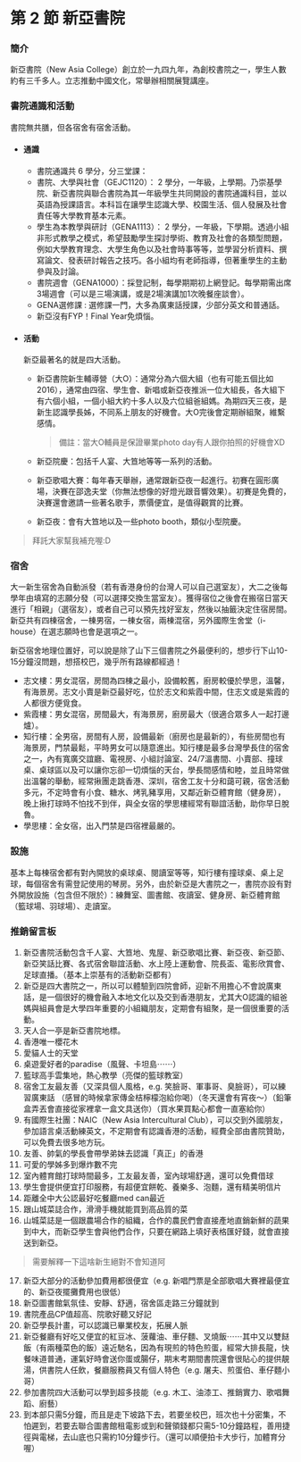 # 第 2 節 新亞書院

### 簡介

新亞書院（New Asia College）創立於一九四九年，為創校書院之一，學生人數約有三千多人。立志推動中國文化，常舉辦相關展覽講座。

### 書院通識和活動

書院無共膳，但各宿舍有宿舍活動。

* #### 通識

  * 書院通識共 6 學分，分三堂課：
  * 書院、大學與社會（GEJC1120）： 2 學分，一年級，上學期。乃崇基學院、新亞書院與聯合書院為其一年級學生共同開設的書院通識科目，並以英語為授課語言。本科旨在讓學生認識大學、校園生活、個人發展及社會責任等大學教育基本元素。
  * 學生為本教學與研討（GENA1113）： 2 學分，一年級，下學期。透過小組非形式教學之模式，希望鼓勵學生探討學術、教育及社會的各類型問題，例如大學教育理念、大學生角色以及社會時事等等，並學習分析資料、撰寫論文、發表研討報告之技巧。各小組均有老師指導，但著重學生的主動參與及討論。
  * 書院週會（GENA1000）：採登記制，每學期期初上網登記。每學期需出席3場週會（可以是三場演講，或是2場演講加1次晚餐座談會）。
  * GENA選修課 : 選修課一門，大多為廣東話授課，少部分英文和普通話。
  * 新亞沒有FYP！Final Year免煩惱。

* #### 活動

  新亞最著名的就是四大活動。

  * 新亞書院新生輔導營（大O）：通常分為六個大組（也有可能五個比如2016），通常由四宿、學生會、新唱或新亞夜推派一位大組長，各大組下有六個小組，一個小組大約十多人以及六位組爸組媽。為期四天三夜，是新生認識學長姊，不同系上朋友的好機會。大O完後會定期辦組聚，維繫感情。

    > 備註：當大O輔員是保證畢業photo day有人跟你拍照的好機會XD

  * 新亞院慶：包括千人宴、大笪地等等一系列的活動。

  * 新亞歌唱大賽：每年春天舉辦，通常跟新亞夜一起進行。初賽在圓形廣場，決賽在邵逸夫堂（你無法想像的好燈光跟音響效果）。初賽是免費的，決賽還會邀請一些著名歌手，票價便宜，是值得觀賞的比賽。
  * 新亞夜：會有大笪地以及一些photo booth，類似小型院慶。

> 拜託大家幫我補充喔:D

### 宿舍

  大一新生宿舍為自動派發（若有香港身份的台灣人可以自己選室友），大二之後每學年由填寫的志願分發（可以選擇交換生當室友）。獲得宿位之後會在搬宿日當天進行「相親」（選宿友），或者自己可以預先找好室友，然後以抽籤決定住宿房間。新亞共有四棟宿舍，一棟男宿，一棟女宿，兩棟混宿，另外國際生舍堂（i-house）在選志願時也會是選項之一。

  新亞宿舍地理位置好，可以說是除了山下三個書院之外最便利的，想步行下山10-15分鐘沒問題，想搭校巴，幾乎所有路線都經過！

  * 志文樓：男女混宿，房間為四棟之最小，設備較舊，廚房較優於學思，溫馨，有海景房。志文小賣是新亞最好吃，位於志文和紫霞中間，住志文或是紫霞的人都很方便覓食。
  * 紫霞樓：男女混宿，房間最大，有海景房，廚房最大（很適合眾多人一起打邊爐）。
  * 知行樓：全男宿，房間有人房，設備最新（廚房也是最新的），有些房間也有海景房，門禁最鬆，平時男女可以隨意進出。知行樓是最多台灣學長住的宿舍之一，內有寬廣交誼廳、電視房、小組討論室、24/7溫書間、小賣部、撞球桌、桌球區以及可以讓你忘卻一切煩惱的天台，學長間感情和睦，並且時常做出溫馨的舉動，經常揪團走跳香港、深圳，宿舍工友十分和藹可親，宿舍活動多元，不定時會有小食、糖水、烤乳豬享用，又鄰近新亞體育館（健身房），晚上揪打球時不怕找不到伴，與全女宿的學思樓經常有聯誼活動，助你早日脫魯。
  * 學思樓：全女宿，出入門禁是四宿裡最嚴的。

### 設施

  基本上每棟宿舍都有對內開放的桌球桌、閱讀室等等，知行樓有撞球桌、桌上足球，每個宿舍有需登記使用的琴房。另外，由於新亞是大書院之一，書院亦設有對外開放設施（包含但不限於）：練舞室、圖書館、夜讀室、健身房、新亞體育館（籃球場、羽球場）、走讀室。

### 推銷留言板

1. 新亞書院活動包含千人宴、大笪地、鬼屋、新亞歌唱比賽、新亞夜、新亞節、新亞笑話比賽、各式宿舍聯誼活動、水上陸上運動會、院長盃、電影欣賞會、足球直播。（基本上崇基有的活動新亞都有）
2. 新亞是四大書院之一，所以可以體驗到四院會師，迎新不用擔心不會說廣東話，是一個很好的機會融入本地文化以及交到香港朋友，尤其大O認識的組爸媽與組員會是大學四年重要的小組織朋友，定期會有組聚，是一個很重要的活動。
3. 天人合一亭是新亞書院地標。
4. 香港唯一櫻花木
5. 愛貓人士的天堂
6. 桌遊愛好者的paradise（風聲、卡坦島⋯⋯）
7. 籃球高手雲集地，熱心教學（亮傑的籃球教室）
8. 宿舍工友最友善（又深具個人風格，e.g. 笑臉哥、軍事哥、臭臉哥），可以練習廣東話 （感冒的時候拿家傳金桔檸檬泡給你喝）（冬天還會有宵夜～）（鉛筆盒弄丟會直接從家裡拿一盒文具送你）（買水果買點心都會一直塞給你）
9. 有國際生社團：NAIC（New Asia Intercultural Club），可以交到外國朋友，參加語言桌活動練英文，不定期會有認識香港的活動，經費全部由書院贊助，可以免費去很多地方玩。
10. 友善、帥氣的學長會帶學弟妹去認識「真正」的香港
11. 可愛的學姊多到爆炸數不完
12. 室內體育館打球時間最多，工友最友善，室內球場舒適，還可以免費借球
13. 學生會提供便宜打印服務，有超便宜餅乾、養樂多、泡麵，還有精美明信片
14. 距離全中大公認最好吃餐廳med can最近
15. 跟山城菜誌合作，滑滑手機就能買到高品質的菜
16. 山城菜誌是一個跟農場合作的組織，合作的農民們會直接產地直銷新鮮的蔬果到中大，而新亞學生會與他們合作，只要在網路上填好表格匯好錢，就會直接送到新亞。
  > 需要解釋一下這啥新生絕對不會知道阿
17. 新亞大部分的活動參加費用都很便宜（e.g. 新唱門票是全部歌唱大賽裡最便宜的、新亞夜擺攤費用也很低）
18. 新亞圖書館氣氛佳、安靜、舒適，宿舍區走路三分鐘就到
19. 書院產品CP值超高、院歌好聽又好記
20. 新亞學長計畫，可以認識已畢業校友，拓展人脈
21. 新亞餐廳有好吃又便宜的紅豆冰、菠蘿油、車仔麵、叉燒飯⋯⋯其中又以雙餸飯（有兩種菜色的飯）遠近馳名，因為有現煎的特色煎蛋，經常大排長龍，快餐味道普通，運氣好時會送你蛋或腸仔，期末考期間書院還會很貼心的提供靚湯，供書院人任飲，餐廳服務員又有個人特色（e.g. 屠夫、煎蛋伯、車仔麵小哥）
22. 參加書院四大活動可以學到超多技能（e.g. 木工、油漆工、推銷實力、歌唱舞蹈、廚藝）
23. 到本部只需5分鐘，而且是走下坡路下去，若要坐校巴，班次也十分密集，不怕遲到，若要去聯合圖書館租電影或到和聲領錢都只需5-10分鐘路程，善用捷徑與電梯，去山底也只需約10分鐘步行。（還可以順便拍卡大步行，加體育分喔）



